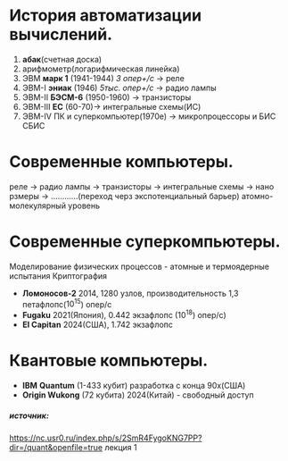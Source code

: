 # История автоматизации вычислений. 
1. **абак**(счетная доска) 
2. арифмометр(логарифмическая линейка) 
3. ЭВМ **марк 1** (1941-1944) *3 опер+/c* -> реле
4. ЭВМ-I **эниак** (1946) *5тыс. опер+/c* -> радио лампы
5. ЭВМ-II **БЭСМ-6** (1950-1960) -> транзисторы
6. ЭВМ-III **ЕС** (60-70)-> интегральные схемы(ИС)
7. ЭВМ-IV ПК и суперкомпьютер(1970е) -> микропроцессоры и БИС СБИС
# Современные компьютеры.
реле -> радио лампы -> транзисторы -> интегральные схемы -> нано рзмеры -> ............(переход черз экспотенциальный барьер) атомно-молекулярный уровень
# Современные суперкомпьютеры. 
Моделирование физических процессов - атомные и термоядерные испытания
Криптография
- **Ломоносов-2** 2014, 1280 узлов, производительность 1,3 петафлопс($10^{15}$) опер/с
- **Fugaku** 2021(Япония), 0.442 экзафлопс ($10^{18}$) опер/с)
- **EI Capitan** 2024(США), 1.742 экзафлопс
# Квантовые компьютеры.
- **IBM** **Quantum** (1-433 кубит) разработка с конца 90х(США)
- **Origin Wukong** (72 кубита) 2024(Китай) - свободный доступ

##### источник:
https://nc.usr0.ru/index.php/s/2SmR4FygoKNG7PP?dir=/quant&openfile=true лекция 1